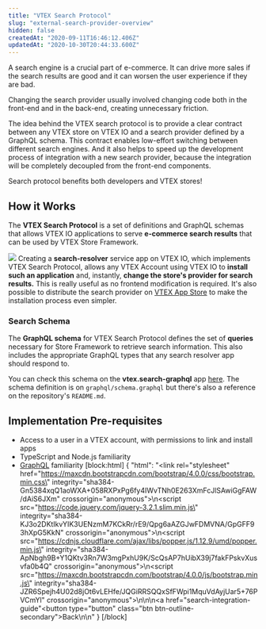 ```yaml
---
title: "VTEX Search Protocol"
slug: "external-search-provider-overview"
hidden: false
createdAt: "2020-09-11T16:46:12.406Z"
updatedAt: "2020-10-30T20:44:33.600Z"
---
```


A search engine is a crucial part of e-commerce. It can drive more sales if the search results are good and it can worsen the user experience if they are bad.

Changing the search provider usually involved changing code both in the front-end and in the back-end, creating unnecessary friction.

The idea behind the VTEX search protocol is to provide a clear contract between any VTEX store on VTEX IO and a search provider defined by a GraphQL schema. This contract enables low-effort switching between different search engines. And it also helps to speed up the development process of integration with a new search provider, because the integration will be completely decoupled from the front-end components.

Search protocol benefits both developers and VTEX stores!

## How it Works

The **VTEX Search Protocol** is a set of definitions and GraphQL schemas that allows VTEX IO applications to serve **e-commerce search results** that can be used by VTEX Store Framework.

![](https://cdn.jsdelivr.net/gh/vtexdocs/dev-portal-content@main/docs/guides/Integration%20Guides/search-integration-guide/b4ac10c-search-protocol_22.png)
Creating a **search-resolver** service app on VTEX IO, which implements VTEX Search Protocol, allows any VTEX Account using VTEX IO to **install such an application** and, instantly, **change the store's provider for search results.** This is really useful as no frontend modification is required. It's also possible to distribute the search provider on [VTEX App Store](https://apps.vtex.com/) to make the installation process even simpler.

### Search Schema

The **GraphQL schema** for VTEX Search Protocol defines the set of **queries** necessary for Store Framework to retrieve search information. This also includes the appropriate GraphQL types that any search resolver app should respond to.

You can check this schema on the **vtex.search-graphql** app [here](https://github.com/vtex-apps/search-graphql). The schema definition is on `graphql/schema.graphql` but there's also a reference on the repository's `README.md`.

## Implementation Pre-requisites

- Access to a user in a VTEX account, with permissions to link and install apps
- TypeScript and Node.js familiarity
- [GraphQL](https://graphql.org/) familiarity
[block:html]
{
  "html": "<link rel=\"stylesheet\" href=\"https://maxcdn.bootstrapcdn.com/bootstrap/4.0.0/css/bootstrap.min.css\" integrity=\"sha384-Gn5384xqQ1aoWXA+058RXPxPg6fy4IWvTNh0E263XmFcJlSAwiGgFAW/dAiS6JXm\" crossorigin=\"anonymous\">\n<script src=\"https://code.jquery.com/jquery-3.2.1.slim.min.js\" integrity=\"sha384-KJ3o2DKtIkvYIK3UENzmM7KCkRr/rE9/Qpg6aAZGJwFDMVNA/GpGFF93hXpG5KkN\" crossorigin=\"anonymous\"></script>\n<script src=\"https://cdnjs.cloudflare.com/ajax/libs/popper.js/1.12.9/umd/popper.min.js\" integrity=\"sha384-ApNbgh9B+Y1QKtv3Rn7W3mgPxhU9K/ScQsAP7hUibX39j7fakFPskvXusvfa0b4Q\" crossorigin=\"anonymous\"></script>\n<script src=\"https://maxcdn.bootstrapcdn.com/bootstrap/4.0.0/js/bootstrap.min.js\" integrity=\"sha384-JZR6Spejh4U02d8jOt6vLEHfe/JQGiRRSQQxSfFWpi1MquVdAyjUar5+76PVCmYl\" crossorigin=\"anonymous\"></script>\n\n\n<a href=\"search-integration-guide\"<button type=\"button\" class=\"btn btn-outline-secondary\">Back</button></a>\n\n<style></style>"
}
[/block]
